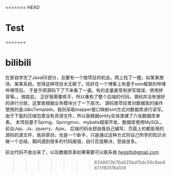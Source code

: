 <<<<<<< HEAD
# Test
=======
# bilibili
在家自学完了JavaEE部分，总要有一个做项目的机会。网上找了一圈，如某某商场、某某系统。觉得这种项目太无聊了。恰好在一个博客上有基于ssm框架的哔哩哔哩项目。
于是乎把源码下了下来看了一遍。有的变量甚至有拼写错误、使用拼音等。。很尴尬。
正好我需要练手，所以重构了整个后端的代码，源码并没有很好的进行分层，这里我根据业务模块分了一下层次。
源码里项目里对数据库的操作使用的是JdbcTemplate，我则采取mapper接口映射xml方式对数据库进行读写。由于下载的压缩包里没有资源文件，所以我根据entity实体类建了六张数据库单表。
本项目基于Spring、Springmvc、mybatis框架开发，数据库使用MySQL。前台Jsp、Js、jquerry、Ajax。
后端代码全部由我自己编写，页面上的都是用的源码的源文件，我非原创，也是一个新手，只是通过这种方式将自己所学的知识点做一个总结，期间遇到很多的代码报错，自行百度解决，受益良多。

前台代码不放出来了，以及数据库表如果需要可以联系我 hegsth@gmail.com
>>>>>>> 8346613b76a625bd15dc59c9ae987cf80516a108

